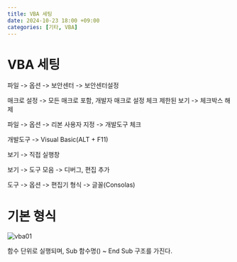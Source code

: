 ```yaml
---
title: VBA 세팅
date: 2024-10-23 18:00 +09:00
categories: [기타, VBA]
---
```

# VBA 세팅
파일 -> 옵션 -> 보안센터 -> 보안센터설정

매크로 설정 -> 모든 매크로 포함, 개발자 매크로 설정 체크
제한된 보기 -> 체크박스 해제

파일 -> 옵션 -> 리본 사용자 지정 -> 개발도구 체크

개발도구 -> Visual Basic(ALT + F11)

보기 -> 직접 실행창


보기 -> 도구 모음 -> 디버그, 편집 추가

도구 -> 옵션 -> 편집기 형식 -> 글꼴(Consolas)

# 기본 형식

![vba01](https://github.com/user-attachments/assets/82300eb9-3049-4f01-9e94-65720e292f0d)

함수 단위로 실행되며, Sub 함수명() ~ End Sub 구조를 가진다.